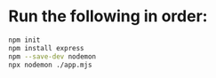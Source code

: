 # Run the following in order:
```bash
npm init
npm install express
npm --save-dev nodemon
npx nodemon ./app.mjs
```
